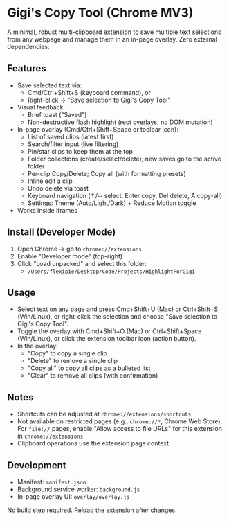 # Gigi's Copy Tool (Chrome MV3)

A minimal, robust multi-clipboard extension to save multiple text selections from any webpage and manage them in an in-page overlay. Zero external dependencies.

## Features

- Save selected text via:
  - Cmd/Ctrl+Shift+S (keyboard command), or
  - Right-click → "Save selection to Gigi's Copy Tool"
- Visual feedback:
  - Brief toast ("Saved")
  - Non-destructive flash highlight (rect overlays; no DOM mutation)
- In-page overlay (Cmd/Ctrl+Shift+Space or toolbar icon):
  - List of saved clips (latest first)
  - Search/filter input (live filtering)
  - Pin/star clips to keep them at the top
  - Folder collections (create/select/delete); new saves go to the active folder
  - Per-clip Copy/Delete; Copy all (with formatting presets)
  - Inline edit a clip
  - Undo delete via toast
  - Keyboard navigation (↑/↓ select, Enter copy, Del delete, A copy-all)
  - Settings: Theme (Auto/Light/Dark) + Reduce Motion toggle
- Works inside iframes

## Install (Developer Mode)

1. Open Chrome → go to `chrome://extensions`
2. Enable "Developer mode" (top-right)
3. Click "Load unpacked" and select this folder:
   - `/Users/flexipie/Desktop/Code/Projects/HighlightForGigi`

## Usage

- Select text on any page and press Cmd+Shift+U (Mac) or Ctrl+Shift+S (Win/Linux), or right-click the selection and choose "Save selection to Gigi's Copy Tool".
- Toggle the overlay with Cmd+Shift+O (Mac) or Ctrl+Shift+Space (Win/Linux), or click the extension toolbar icon (action button).
- In the overlay:
  - "Copy" to copy a single clip
  - "Delete" to remove a single clip
  - "Copy all" to copy all clips as a bulleted list
  - "Clear" to remove all clips (with confirmation)

## Notes

- Shortcuts can be adjusted at `chrome://extensions/shortcuts`.
- Not available on restricted pages (e.g., `chrome://*`, Chrome Web Store). For `file://` pages, enable "Allow access to file URLs" for this extension in `chrome://extensions`.
- Clipboard operations use the extension page context.

## Development

- Manifest: `manifest.json`
- Background service worker: `background.js`
- In-page overlay UI: `overlay/overlay.js`

No build step required. Reload the extension after changes.
